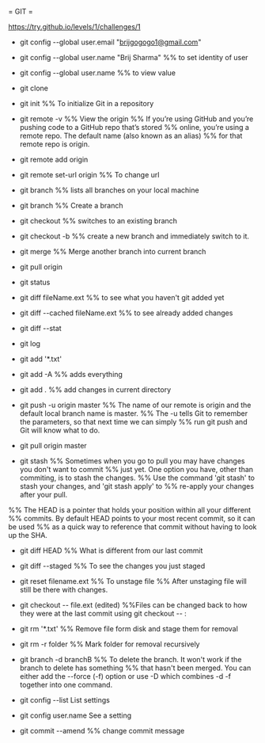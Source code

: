 = GIT =

https://try.github.io/levels/1/challenges/1

* git config --global user.email "brijgogogo1@gmail.com"
* git config --global user.name "Brij Sharma"
%% to set identity of user
* git config --global user.name
%% to view value

* git clone <url>

* git init
%% To initialize Git in a repository

* git remote -v
%% View the origin
%% If you’re using GitHub and you’re pushing code to a GitHub repo that’s stored
%% online, you’re using a remote repo. The default name (also known as an alias)
%% for that remote repo is origin.

* git remote add origin <URL>


* git remote set-url origin <newurl>
%% To change url

* git branch
%% lists all branches on your local machine

* git branch <name>
%% Create a branch

* git checkout <name>
%% switches to an existing branch

* git checkout -b <name>
%% create a new branch and immediately switch to it.

* git merge <branch>
%% Merge another branch into current branch

* git pull origin <branch>

* git status
* git diff fileName.ext
%% to see what you haven't git added yet
* git diff --cached fileName.ext
%% to see already added changes
* git diff --stat

* git log

* git add '*.txt'

* git add -A
%% adds everything

* git add .
%% add changes in current directory

* git push -u origin master
%% The name of our remote is origin and the default local branch name is master.
%% The -u tells Git to remember the parameters, so that next time we can simply
%% run git push and Git will know what to do.

* git pull origin master

* git stash
%% Sometimes when you go to pull you may have changes you don't want to commit
%% just yet. One option you have, other than commiting, is to stash the changes.
%% Use the command 'git stash' to stash your changes, and 'git stash apply' to
%% re-apply your changes after your pull.

%% The HEAD is a pointer that holds your position within all your different
%% commits. By default HEAD points to your most recent commit, so it can be used
%% as a quick way to reference that commit without having to look up the SHA.

* git diff HEAD
%% What is different from our last commit

* git diff --staged
%% To see the changes you just staged

* git reset filename.ext
%% To unstage file
%% After unstaging file will still be there with changes.


* git checkout -- file.ext (edited)
%%Files can be changed back to how they were at the last commit using git checkout -- <target>:

* git rm '*.txt'
%% Remove file form disk and stage them for removal

* git rm -r folder
%% Mark folder for removal recursively

* git branch -d branchB
%% To delete the branch. It won't work if the branch to delete has something
%% that hasn't been merged. You can either add the --force (-f) option or use -D which combines -d -f together into one command.


* git config --list
List settings

* git config user.name
See a setting

* git commit --amend
%% change commit message
